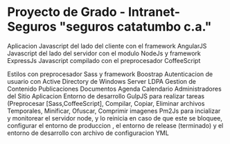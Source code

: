 # Proyecto de Grado - Intranet-Seguros "seguros catatumbo c.a."
Aplicacion
Javascript del lado del cliente con el framework AngularJS
Javascript del lado del servidor con el modulo NodeJs y framework ExpressJs
Javascript compilado con el preprocesador CoffeeScript

Estilos con preprocesador Sass y framework Boostrap Autenticacion de usuario con Active Directory de Windows Server LDPA
Gestion de Contenido
Publicaciones
Documentos
Agenda
Calendario
Administradores del Sitio 
Aplicacion  Entorno de desarrollo
GulpJS para realizar tareas (Preprocesar [Sass,CoffeeScript], Compilar, Copiar, Eliminar archivos Temporales, Minificar, Ofuscar, Comprimir imagenes Pm2Js para incializar y monitorear el servidor node, y lo reinicia en caso de que este se bloquee, configurar el entorno de produccion , el entorno de release (terminado) y el entorno de desarrollo con archivo de configuracion YML

